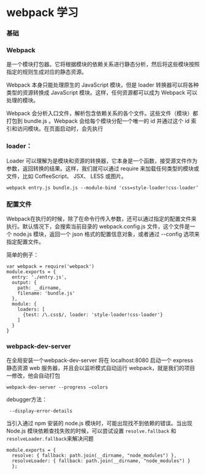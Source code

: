 # webpack 学习

### 基础
### Webpack
  是一个模块打包器。它将根据模块的依赖关系进行静态分析，然后将这些模块按照指定的规则生成对应的静态资源。

Webpack 本身只能处理原生的 JavaScript 模块，但是 loader 转换器可以将各种类型的资源转换成 JavaScript 模块。这样，任何资源都可以成为 Webpack 可以处理的模块。


Webpack 会分析入口文件，解析包含依赖关系的各个文件。这些文件（模块）都打包到 bundle.js 。Webpack 会给每个模块分配一个唯一的 id 并通过这个 id 索引和访问模块。在页面启动时，会先执行 

### loader：
Loader 可以理解为是模块和资源的转换器，它本身是一个函数，接受源文件作为参数，返回转换的结果。这样，我们就可以通过 require 来加载任何类型的模块或文件，比如 CoffeeScript、 JSX、 LESS 或图片。

    webpack entry.js bundle.js --module-bind 'css=style-loader!css-loader’


### 配置文件
Webpack在执行的时候，除了在命令行传入参数，还可以通过指定的配置文件来执行。默认情况下，会搜索当前目录的 webpack.config.js 文件，这个文件是一个 node.js 模块，返回一个 json 格式的配置信息对象，或者通过 --config 选项来指定配置文件。

简单的例子：
    
    var webpack = require('webpack')
    module.exports = {
      entry: './entry.js',
      output: {
        path: __dirname,
        filename: 'bundle.js'
      },
      module: {
        loaders: [
          {test: /\.css$/, loader: 'style-loader!css-loader'}
        ]
      }
    }


### webpack-dev-server
在全局安装一个webpack-dev-server
将在 localhost:8080 启动一个 express 静态资源 web 服务器，并且会以监听模式自动运行 webpack，就是我们的项目一修改，他会自动打包

    webpack-dev-server --progress —colors


debugger方法：

     --display-error-details

当引入通过 npm 安装的 node.js 模块时，可能出现找不到依赖的错误。当出现 Node.js 模块依赖查找失败的时候，可以尝试设置 `resolve.fallback` 和 `resolveLoader.fallback`来解决问题

    module.exports = {
      resolve: { fallback: path.join(__dirname, "node_modules") },
      resolveLoader: { fallback: path.join(__dirname, "node_modules") }
      };
